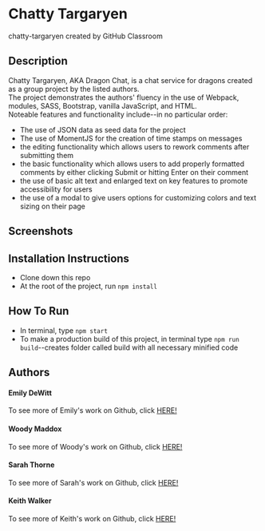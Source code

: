 # Chatty Targaryen  
chatty-targaryen created by GitHub Classroom  

## Description  
Chatty Targaryen, AKA Dragon Chat, is a chat service for dragons created as a group project by the listed authors.  
The project demonstrates the authors' fluency in the use of Webpack, modules, SASS, Bootstrap, vanilla JavaScript, and HTML.  
Noteable features and functionality include--in no particular order:  
* The use of JSON data as seed data for the project  
* The use of MomentJS for the creation of time stamps on messages  
* the editing functionality which allows users to rework comments after submitting them  
* the basic functionality which allows users to add properly formatted comments by either clicking Submit or hitting Enter on their comment  
* the use of basic alt text and enlarged text on key features to promote accessibility for users  
* the use of a modal to give users options for customizing colors and text sizing on their page  

## Screenshots  

## Installation Instructions  
* Clone down this repo  
* At the root of the project, run `npm install`  
## How To Run  
* In terminal, type `npm start`  
* To make a production build of this project, in terminal type `npm run build`--creates folder called build with all necessary minified code  
## Authors  

#### Emily DeWitt  
To see more of Emily's work on Github, click [HERE!](https://github.com/emilykdewitt "Emily DeWitt's Github")  

#### Woody Maddox  
To see more of Woody's work on Github, click [HERE!](https://github.com/woodymaddox "Woody Maddox's Github")  

#### Sarah Thorne  
To see more of Sarah's work on Github, click [HERE!](https://github.com/sarahjulesthorne "Sarah Thorne's Github")  

#### Keith Walker  
To see more of Keith's work on Github, click [HERE!](https://github.com/KeithRWalker "Keith Walker's Github")  

